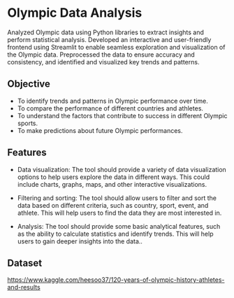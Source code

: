 
# Olympic Data Analysis

Analyzed Olympic data using Python libraries to extract insights and perform statistical analysis.
Developed an interactive and user-friendly frontend using Streamlit to enable seamless exploration and visualization of the Olympic data.
Preprocessed the data to ensure accuracy and consistency, and identified and visualized key trends and patterns.



## Objective


- To identify trends and patterns in Olympic performance over time.
- To compare the performance of different countries and athletes.
- To understand the factors that contribute to success in different Olympic sports.
- To make predictions about future Olympic performances.
## Features

- Data visualization: The tool should provide a variety of data visualization options to help users explore the data in different ways. This could include charts, graphs, maps, and other interactive visualizations.
- Filtering and sorting: The tool should allow users to filter and sort the data based on different criteria, such as country, sport, event, and athlete. This will help users to find the data they are most interested in.

- Analysis: The tool should provide some basic analytical features, such as the ability to calculate statistics and identify trends. This will help users to gain deeper insights into the data..

## Dataset 
https://www.kaggle.com/heesoo37/120-years-of-olympic-history-athletes-and-results
